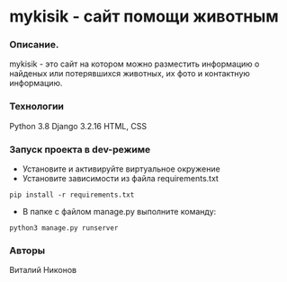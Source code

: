 # mykisik - сайт помощи животным
### Описание.
mykisik - это сайт на котором можно разместить информацию о найденых или потерявшихся животных, их фото и контактную информацию.
### Технологии
Python 3.8
Django 3.2.16
HTML, CSS
### Запуск проекта в dev-режиме
- Установите и активируйте виртуальное окружение
- Установите зависимости из файла requirements.txt
```
pip install -r requirements.txt
``` 
- В папке с файлом manage.py выполните команду:
```
python3 manage.py runserver
```
### Авторы
Виталий Никонов
